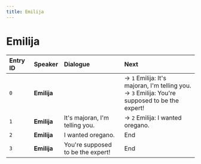 ```yaml
---
title: Emilija
---
```


# Emilija


| Entry ID | Speaker | Dialogue | Next |
| :------- | :------ | :------- | :------------ |
| `0` | **Emilija** |  | → `1` Emilija: It's majoran, I'm telling you\.<br>→ `3` Emilija: You're supposed to be the expert\! |
| `1` | **Emilija** | It's majoran, I'm telling you\. | → `2` Emilija: I wanted oregano\. |
| `2` | **Emilija** | I wanted oregano\. | End |
| `3` | **Emilija** | You're supposed to be the expert\! | End |
